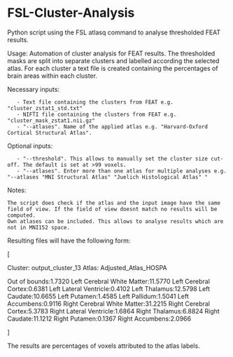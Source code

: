 # FSL-Cluster-Analysis

Python script using the FSL atlasq command to analyse thresholded FEAT results. 

Usage: Automation of cluster analysis for FEAT results. The thresholded masks are split into separate clusters and labelled according the selected atlas. For each cluster a text file is created containing the percentages of brain areas within each cluster. 

Necessary inputs: 

       - Text file containing the clusters from FEAT e.g. "cluster_zstat1_std.txt"
       - NIFTI file containing the clusters from FEAT e.g. "cluster_mask_zstat1.nii.gz"
       - "--atlases". Name of the applied atlas e.g. "Harvard-Oxford Cortical Structural Atlas".

Optional inputs:

       - "--threshold". This allows to manually set the cluster size cut-off. The default is set at >99 voxels. 
       - "--atlases". Enter more than one atlas for multiple analyses e.g. "--atlases "MNI Structural Atlas" "Juelich Histological Atlas" "

Notes:

    The script does check if the atlas and the input image have the same field of view. If the field of view doesnt match no results will be computed. 
    Own atlases can be included. This allows to analyse results which are not in MNI152 space. 



Resulting files will have the following form:

[

Cluster: output_cluster_13
Atlas: Adjusted_Atlas_HOSPA

Out of bounds:1.7320
Left Cerebral White Matter:11.5770
Left Cerebral Cortex:0.6381
Left Lateral Ventricle:0.4102
Left Thalamus:12.5798
Left Caudate:10.6655
Left Putamen:1.4585
Left Pallidum:1.5041
Left Accumbens:0.9116
Right Cerebral White Matter:31.2215
Right Cerebral Cortex:5.3783
Right Lateral Ventricle:1.6864
Right Thalamus:6.8824
Right Caudate:11.1212
Right Putamen:0.1367
Right Accumbens:2.0966

]

The results are percentages of voxels attributed to the atlas labels. 
